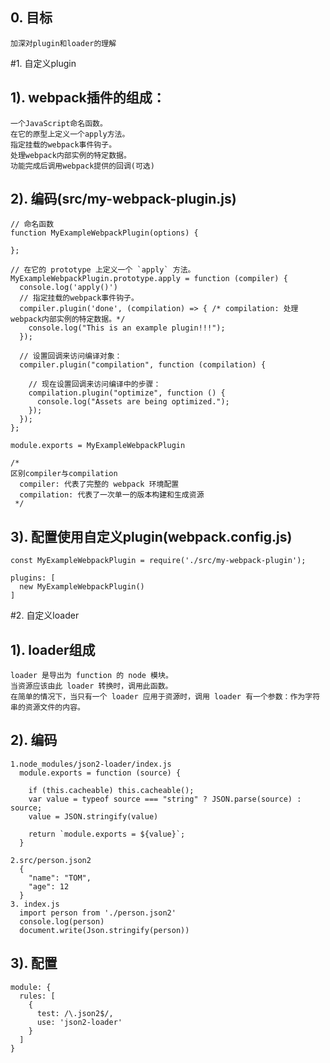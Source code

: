 ## 0. 目标
    加深对plugin和loader的理解
    
#1. 自定义plugin
## 1). webpack插件的组成：
    一个JavaScript命名函数。
    在它的原型上定义一个apply方法。
    指定挂载的webpack事件钩子。
    处理webpack内部实例的特定数据。
    功能完成后调用webpack提供的回调(可选)
    
## 2). 编码(src/my-webpack-plugin.js)
    // 命名函数
    function MyExampleWebpackPlugin(options) {
    
    };
    
    // 在它的 prototype 上定义一个 `apply` 方法。
    MyExampleWebpackPlugin.prototype.apply = function (compiler) {
      console.log('apply()')
      // 指定挂载的webpack事件钩子。
      compiler.plugin('done', (compilation) => { /* compilation: 处理webpack内部实例的特定数据。*/
        console.log("This is an example plugin!!!");
      });
    
      // 设置回调来访问编译对象：
      compiler.plugin("compilation", function (compilation) {
    
        // 现在设置回调来访问编译中的步骤：
        compilation.plugin("optimize", function () {
          console.log("Assets are being optimized.");
        });
      });
    };
    
    module.exports = MyExampleWebpackPlugin
    
    /*
    区别compiler与compilation
      compiler: 代表了完整的 webpack 环境配置
      compilation: 代表了一次单一的版本构建和生成资源
     */
## 3). 配置使用自定义plugin(webpack.config.js)     
    const MyExampleWebpackPlugin = require('./src/my-webpack-plugin');
    
    plugins: [
      new MyExampleWebpackPlugin()
    ]
    
#2. 自定义loader
## 1). loader组成
    loader 是导出为 function 的 node 模块。
    当资源应该由此 loader 转换时，调用此函数。
    在简单的情况下，当只有一个 loader 应用于资源时，调用 loader 有一个参数：作为字符串的资源文件的内容。

## 2). 编码
    1.node_modules/json2-loader/index.js
      module.exports = function (source) {
      
        if (this.cacheable) this.cacheable();
        var value = typeof source === "string" ? JSON.parse(source) : source;
        value = JSON.stringify(value)
      
        return `module.exports = ${value}`;
      }
    
    2.src/person.json2
      {
        "name": "TOM",
        "age": 12
      }
    3. index.js
      import person from './person.json2'
      console.log(person)
      document.write(Json.stringify(person))

## 3). 配置
    module: {
      rules: [
        {
          test: /\.json2$/,
          use: 'json2-loader'
        }
      ]
    }